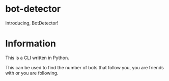 # bot-detector
Introducing, BotDetector!
# Information
This is a CLI written in Python.

This can be used to find the number of bots that follow you, you are friends with or you are following.
